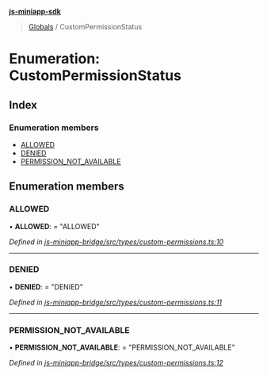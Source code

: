 **[js-miniapp-sdk](../README.md)**

> [Globals](../README.md) / CustomPermissionStatus

# Enumeration: CustomPermissionStatus

## Index

### Enumeration members

* [ALLOWED](custompermissionstatus.md#allowed)
* [DENIED](custompermissionstatus.md#denied)
* [PERMISSION\_NOT\_AVAILABLE](custompermissionstatus.md#permission_not_available)

## Enumeration members

### ALLOWED

•  **ALLOWED**:  = "ALLOWED"

*Defined in [js-miniapp-bridge/src/types/custom-permissions.ts:10](https://github.com/rakutentech/js-miniapp/blob/017cb9d/js-miniapp-bridge/src/types/custom-permissions.ts#L10)*

___

### DENIED

•  **DENIED**:  = "DENIED"

*Defined in [js-miniapp-bridge/src/types/custom-permissions.ts:11](https://github.com/rakutentech/js-miniapp/blob/017cb9d/js-miniapp-bridge/src/types/custom-permissions.ts#L11)*

___

### PERMISSION\_NOT\_AVAILABLE

•  **PERMISSION\_NOT\_AVAILABLE**:  = "PERMISSION\_NOT\_AVAILABLE"

*Defined in [js-miniapp-bridge/src/types/custom-permissions.ts:12](https://github.com/rakutentech/js-miniapp/blob/017cb9d/js-miniapp-bridge/src/types/custom-permissions.ts#L12)*

